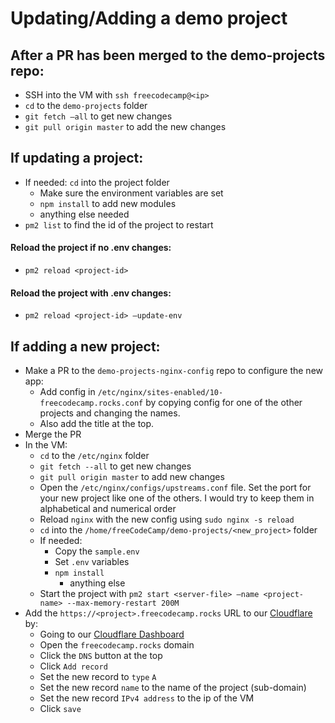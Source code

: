 # Updating/Adding a demo project
## After a PR has been merged to the demo-projects repo:
- SSH into the VM with `ssh freecodecamp@<ip>`
- `cd` to the `demo-projects` folder
- `git fetch —all` to get new changes
- `git pull origin master` to add the new changes

## If updating a project:
- If needed: `cd` into the project folder
  - Make sure the environment variables are set
  - `npm install` to add new modules
  - anything else needed
- `pm2 list` to find the id of the project to restart

#### Reload the project if no .env changes:
- `pm2 reload <project-id>`

#### Reload the project with .env changes:
- `pm2 reload <project-id> —update-env`

## If adding a new project:
- Make a PR to the `demo-projects-nginx-config` repo to configure the new app:
  - Add config in  `/etc/nginx/sites-enabled/10-freecodecamp.rocks.conf` by copying config for one of the other projects and changing the names.
  - Also add the title at the top.
- Merge the PR
- In the VM:
  - `cd` to the `/etc/nginx` folder
  - `git fetch --all` to get new changes
  - `git pull origin master` to add new changes
  - Open the `/etc/nginx/configs/upstreams.conf` file. Set the port for your new project like one of the others. I would try to keep them in alphabetical and numerical order
  - Reload `nginx` with the new config using `sudo nginx -s reload`
  - `cd` into the `/home/freeCodeCamp/demo-projects/<new_project>` folder
  - If needed:
    - Copy the `sample.env`
    - Set `.env` variables
    - `npm install`
	  - anything else
  - Start the project with `pm2 start <server-file> —name <project-name> --max-memory-restart 200M`
- Add the `https://<project>.freecodecamp.rocks` URL to our [Cloudflare](https://www.cloudflare.com/) by:
  - Going to our [Cloudflare Dashboard](https://dash.cloudflare.com/)
  - Open the `freecodecamp.rocks` domain
  - Click the `DNS` button at the top
  - Click `Add record`
  - Set the new record to `type` `A`
  - Set the new record `name` to the name of the project (sub-domain)
  - Set the new record `IPv4 address` to the ip of the VM
  - Click `save`
